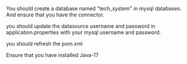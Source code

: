 You should create a database named "tech_system" in mysql databases. And ensure that you have the connector.

you should update the datasource username and password in application.properties with your mysql username and password.

you should refresh the pom.xml

Ensure that you have installed Java-17